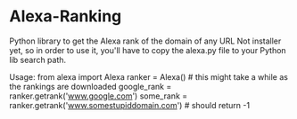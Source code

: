 Alexa-Ranking
=============

Python library to get the Alexa rank of the domain of any URL
Not installer yet, so in order to use it, you'll have to copy the alexa.py file to your Python lib search path.

Usage:
from alexa import Alexa
ranker = Alexa() # this might take a while as the rankings are downloaded
google_rank = ranker.getrank('www.google.com')
some_rank = ranker.getrank('www.somestupiddomain.com') # should return -1